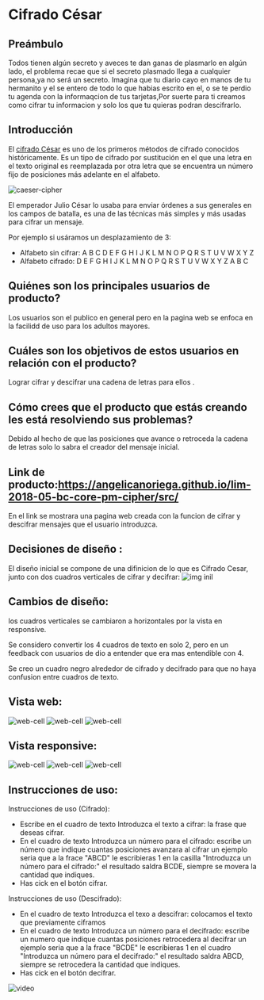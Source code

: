 # Cifrado César

## Preámbulo
Todos tienen algún secreto y aveces te dan ganas de plasmarlo en algún lado, el problema recae que si el secreto plasmado llega a cualquier persona,ya no será un secreto.
Imagina que tu diario cayo en manos de tu hermanito y el se entero de todo lo que habias escrito en el, o se te perdio tu agenda con la informaqcion de tus tarjetas,Por suerte para ti creamos como cifrar tu informacion y solo los que tu quieras podran descifrarlo.

## Introducción

El [cifrado César](https://en.wikipedia.org/wiki/Caesar_cipher) es uno de los
primeros métodos de cifrado conocidos históricamente. Es un tipo de cifrado por
sustitución en el que una letra en el texto original es reemplazada por otra
letra que se encuentra un número fijo de posiciones más adelante en el alfabeto.

![caeser-cipher](https://upload.wikimedia.org/wikipedia/commons/thumb/2/2b/Caesar3.svg/2000px-Caesar3.svg.png)

El emperador Julio César lo usaba para enviar órdenes a sus generales en los
campos de batalla, es una de las técnicas más simples y más usadas para cifrar
un mensaje.

Por ejemplo si usáramos un desplazamiento de 3:

* Alfabeto sin cifrar: A B C D E F G H I J K L M N O P Q R S T U V W X Y Z
* Alfabeto cifrado: D E F G H I J K L M N O P Q R S T U V W X Y Z A B C


## Quiénes son los principales usuarios de producto?

 Los usuarios son el publico en general pero en la pagina web se enfoca en la facilidd de uso para los adultos mayores.


## Cuáles son los objetivos de estos usuarios en relación con el producto?

Lograr cifrar y descifrar una cadena de letras para ellos .

## Cómo crees que el producto que estás creando les está resolviendo sus problemas?
Debido al hecho de que las posiciones que avance o retroceda la cadena de letras solo lo sabra el creador del mensaje inicial.

## Link de producto:https://angelicanoriega.github.io/lim-2018-05-bc-core-pm-cipher/src/

En el link se mostrara una pagina web creada con la funcion de cifrar y descifrar mensajes que el usuario introduzca.

## Decisiones de diseño :

El diseño inicial se compone de una difinicion de lo que es Cifrado Cesar, junto con dos cuadros verticales de cifrar y decifrar:
![img inil](https://github.com/angelicanoriega/lim-2018-05-bc-core-pm-cipher/blob/master/src/imagenes%20para%20el%20readme/cifrado%20cesar.png)

## Cambios de diseño:

los cuadros verticales se cambiaron a horizontales por la vista en responsive.

Se considero convertir los 4 cuadros de texto en solo 2, pero en un feedback con usuarios de dio a entender que era mas entendible con 4.

Se creo un cuadro negro alrededor de cifrado y decifrado para que no haya confusion entre cuadros de texto.

## Vista web:

![web-cell](https://github.com/angelicanoriega/lim-2018-05-bc-core-pm-cipher/blob/gh-pages/src/imagenes%20para%20el%20readme/imge%20web/Captura%20de%20pantalla%20de%202018-06-01%2002-57-35.png)
![web-cell](https://github.com/angelicanoriega/lim-2018-05-bc-core-pm-cipher/blob/gh-pages/src/imagenes%20para%20el%20readme/imge%20web/Captura%20de%20pantalla%20de%202018-06-01%2002-57-40.png)
![web-cell](https://github.com/angelicanoriega/lim-2018-05-bc-core-pm-cipher/blob/gh-pages/src/imagenes%20para%20el%20readme/imge%20web/Captura%20de%20pantalla%20de%202018-06-01%2002-57-44.png)

## Vista responsive:

![web-cell](https://github.com/angelicanoriega/lim-2018-05-bc-core-pm-cipher/blob/gh-pages/src/imagenes%20para%20el%20readme/imagen%20cellphone/Captura%20de%20pantalla%20de%202018-06-01%2002-32-09.png)
![web-cell](https://github.com/angelicanoriega/lim-2018-05-bc-core-pm-cipher/blob/gh-pages/src/imagenes%20para%20el%20readme/imagen%20cellphone/Captura%20de%20pantalla%20de%202018-06-01%2002-32-17.png)
![web-cell](https://github.com/angelicanoriega/lim-2018-05-bc-core-pm-cipher/blob/gh-pages/src/imagenes%20para%20el%20readme/imagen%20cellphone/Captura%20de%20pantalla%20de%202018-06-01%2002-32-24.png)

## Instrucciones de uso:

Instrucciones de uso (Cifrado):

* Escribe en el cuadro de texto Introduzca el texto a cifrar: la frase que deseas cifrar.
* En el cuadro de texto Introduzca un número para el cifrado: escribe un número que indique cuantas posiciones avanzara al cifrar 
un ejemplo seria que a la frace "ABCD" le escribieras 1 en la casilla "Introduzca un número para el cifrado:" el resultado saldra BCDE, siempre se movera la cantidad que indiques.
* Has cick en el botón cifrar.

Instrucciones de uso (Descifrado):

* En el cuadro de texto Introduzca el texo a descifrar: colocamos el texto que previamente ciframos
* En el cuadro de texto Introduzca un número para el decifrado: escribe un numero que indique cuantas posiciones retrocedera al decifrar 
un ejemplo seria que a la frace "BCDE" le escribieras 1 en el cuadro "Introduzca un número para el decifrado:" el resultado saldra ABCD, siempre se retrocedera la cantidad que indiques.
* Has cick en el botón decifrar.


![video](https://github.com/angelicanoriega/lim-2018-05-bc-core-pm-cipher/blob/master/src/imagenes%20para%20el%20readme/GIF.gif)

